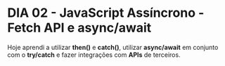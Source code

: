 # DIA 02 - JavaScript Assíncrono - Fetch API e async/await

Hoje aprendi a utilizar **then()** e **catch()**, utilizar **async/await** em conjunto com o **try/catch** e fazer integrações com **APIs** de terceiros.
